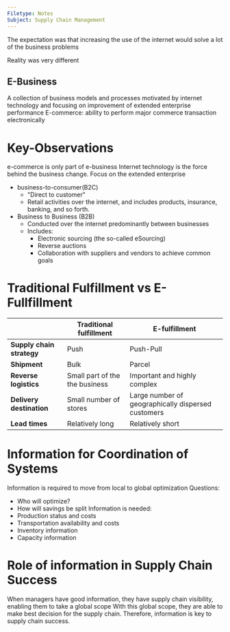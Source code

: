 ```yaml
---
Filetype: Notes
Subject: Supply Chain Management
---
```


The expectation was that increasing the use of the internet would solve a lot of the business problems

Reality was very different

## E-Business
A collection of business models and processes motivated by internet technology and focusing on improvement of extended enterprise  performance 
E-commerce: ability to perform major commerce transaction electronically 

# Key-Observations

e-commerce is only part of e-business
Internet technology is the force behind the business change.
Focus on the extended enterprise
  - business-to-consumer(B2C)
    - "Direct to customer"
    - Retail activities over the internet, and includes products, insurance, banking, and so forth.
  - Business to Business (B2B)
    - Conducted over the internet predominantly between businesses
    - Includes: 
      - Electronic sourcing (the so-called eSourcing) 
      - Reverse auctions
      - Collaboration with suppliers and vendors to achieve common goals

# Traditional Fulfillment vs E-Fullfillment

|                       | Traditional fulfillment        | E-fulfillment                                     |
| --------------------- | ------------------------------ | -------------------------------------------------- |
| **Supply chain strategy** | Push                           | Push-Pull                                          |
| **Shipment**              | Bulk                           | Parcel                                             |
| **Reverse logistics**     | Small part of the the business | Important and highly complex                       |
| **Delivery destination**  | Small number of stores         | Large number of geographically dispersed customers |
| **Lead times**            | Relatively long                | Relatively short                                   | 

# Information for Coordination of Systems
Information is required to move from local to global optimization
Questions: 
  - Who will optimize?
  - How will savings be split
Information is needed:
  - Production status and costs
  - Transportation availability and costs
  - Inventory information
  - Capacity information

# Role of information in Supply Chain Success
When managers have good information, they have supply chain visibility, enabling them to take a global scope
With this global scope, they are able to make best decision for the supply chain. Therefore, information is key to supply chain success.


